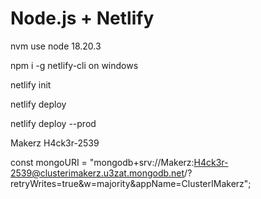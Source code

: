 # **Node.js + Netlify**

nvm use node 18.20.3 

npm i -g netlify-cli on windows


netlify init


netlify deploy


netlify deploy --prod

Makerz
H4ck3r-2539

const mongoURI = "mongodb+srv://Makerz:H4ck3r-2539@clusterimakerz.u3zat.mongodb.net/?retryWrites=true&w=majority&appName=ClusterIMakerz";
